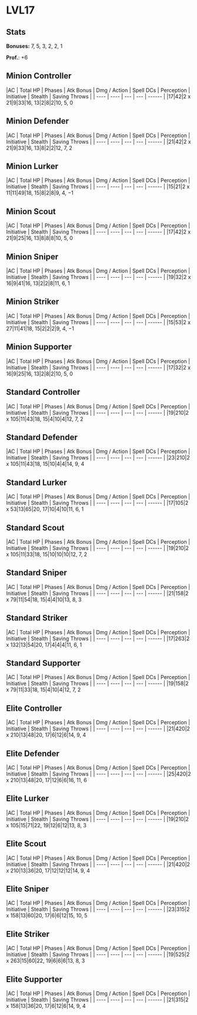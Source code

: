 # LVL17
## Stats
**Bonuses:**
7, 5, 3, 2, 2, 1

**Prof.**: +6
## Minion Controller
|AC  | Total HP  | Phases | Atk Bonus | Dmg / Action | Spell DCs | Perception | Initiative | Stealth | Saving Throws |
| ---- | ---- | --- | --- | ------ |
|17|42|2 x 21|9|33|16, 13|2|8|2|10, 5, 0
## Minion Defender
|AC  | Total HP  | Phases | Atk Bonus | Dmg / Action | Spell DCs | Perception | Initiative | Stealth | Saving Throws |
| ---- | ---- | --- | --- | ------ |
|21|42|2 x 21|9|33|16, 13|8|2|2|12, 7, 2
## Minion Lurker
|AC  | Total HP  | Phases | Atk Bonus | Dmg / Action | Spell DCs | Perception | Initiative | Stealth | Saving Throws |
| ---- | ---- | --- | --- | ------ |
|15|21|2 x 11|11|49|18, 15|8|2|8|9, 4, −1
## Minion Scout
|AC  | Total HP  | Phases | Atk Bonus | Dmg / Action | Spell DCs | Perception | Initiative | Stealth | Saving Throws |
| ---- | ---- | --- | --- | ------ |
|17|42|2 x 21|9|25|16, 13|8|8|8|10, 5, 0
## Minion Sniper
|AC  | Total HP  | Phases | Atk Bonus | Dmg / Action | Spell DCs | Perception | Initiative | Stealth | Saving Throws |
| ---- | ---- | --- | --- | ------ |
|19|32|2 x 16|9|41|16, 13|2|2|8|11, 6, 1
## Minion Striker
|AC  | Total HP  | Phases | Atk Bonus | Dmg / Action | Spell DCs | Perception | Initiative | Stealth | Saving Throws |
| ---- | ---- | --- | --- | ------ |
|15|53|2 x 27|11|41|18, 15|2|2|2|9, 4, −1
## Minion Supporter
|AC  | Total HP  | Phases | Atk Bonus | Dmg / Action | Spell DCs | Perception | Initiative | Stealth | Saving Throws |
| ---- | ---- | --- | --- | ------ |
|17|32|2 x 16|9|25|16, 13|2|8|2|10, 5, 0
## Standard Controller
|AC  | Total HP  | Phases | Atk Bonus | Dmg / Action | Spell DCs | Perception | Initiative | Stealth | Saving Throws |
| ---- | ---- | --- | --- | ------ |
|19|210|2 x 105|11|43|18, 15|4|10|4|12, 7, 2
## Standard Defender
|AC  | Total HP  | Phases | Atk Bonus | Dmg / Action | Spell DCs | Perception | Initiative | Stealth | Saving Throws |
| ---- | ---- | --- | --- | ------ |
|23|210|2 x 105|11|43|18, 15|10|4|4|14, 9, 4
## Standard Lurker
|AC  | Total HP  | Phases | Atk Bonus | Dmg / Action | Spell DCs | Perception | Initiative | Stealth | Saving Throws |
| ---- | ---- | --- | --- | ------ |
|17|105|2 x 53|13|65|20, 17|10|4|10|11, 6, 1
## Standard Scout
|AC  | Total HP  | Phases | Atk Bonus | Dmg / Action | Spell DCs | Perception | Initiative | Stealth | Saving Throws |
| ---- | ---- | --- | --- | ------ |
|19|210|2 x 105|11|33|18, 15|10|10|10|12, 7, 2
## Standard Sniper
|AC  | Total HP  | Phases | Atk Bonus | Dmg / Action | Spell DCs | Perception | Initiative | Stealth | Saving Throws |
| ---- | ---- | --- | --- | ------ |
|21|158|2 x 79|11|54|18, 15|4|4|10|13, 8, 3
## Standard Striker
|AC  | Total HP  | Phases | Atk Bonus | Dmg / Action | Spell DCs | Perception | Initiative | Stealth | Saving Throws |
| ---- | ---- | --- | --- | ------ |
|17|263|2 x 132|13|54|20, 17|4|4|4|11, 6, 1
## Standard Supporter
|AC  | Total HP  | Phases | Atk Bonus | Dmg / Action | Spell DCs | Perception | Initiative | Stealth | Saving Throws |
| ---- | ---- | --- | --- | ------ |
|19|158|2 x 79|11|33|18, 15|4|10|4|12, 7, 2
## Elite Controller
|AC  | Total HP  | Phases | Atk Bonus | Dmg / Action | Spell DCs | Perception | Initiative | Stealth | Saving Throws |
| ---- | ---- | --- | --- | ------ |
|21|420|2 x 210|13|48|20, 17|6|12|6|14, 9, 4
## Elite Defender
|AC  | Total HP  | Phases | Atk Bonus | Dmg / Action | Spell DCs | Perception | Initiative | Stealth | Saving Throws |
| ---- | ---- | --- | --- | ------ |
|25|420|2 x 210|13|48|20, 17|12|6|6|16, 11, 6
## Elite Lurker
|AC  | Total HP  | Phases | Atk Bonus | Dmg / Action | Spell DCs | Perception | Initiative | Stealth | Saving Throws |
| ---- | ---- | --- | --- | ------ |
|19|210|2 x 105|15|71|22, 19|12|6|12|13, 8, 3
## Elite Scout
|AC  | Total HP  | Phases | Atk Bonus | Dmg / Action | Spell DCs | Perception | Initiative | Stealth | Saving Throws |
| ---- | ---- | --- | --- | ------ |
|21|420|2 x 210|13|36|20, 17|12|12|12|14, 9, 4
## Elite Sniper
|AC  | Total HP  | Phases | Atk Bonus | Dmg / Action | Spell DCs | Perception | Initiative | Stealth | Saving Throws |
| ---- | ---- | --- | --- | ------ |
|23|315|2 x 158|13|60|20, 17|6|6|12|15, 10, 5
## Elite Striker
|AC  | Total HP  | Phases | Atk Bonus | Dmg / Action | Spell DCs | Perception | Initiative | Stealth | Saving Throws |
| ---- | ---- | --- | --- | ------ |
|19|525|2 x 263|15|60|22, 19|6|6|6|13, 8, 3
## Elite Supporter
|AC  | Total HP  | Phases | Atk Bonus | Dmg / Action | Spell DCs | Perception | Initiative | Stealth | Saving Throws |
| ---- | ---- | --- | --- | ------ |
|21|315|2 x 158|13|36|20, 17|6|12|6|14, 9, 4
